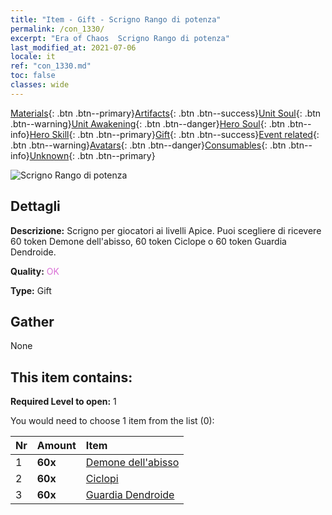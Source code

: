 ```yaml
---
title: "Item - Gift - Scrigno Rango di potenza"
permalink: /con_1330/
excerpt: "Era of Chaos  Scrigno Rango di potenza"
last_modified_at: 2021-07-06
locale: it
ref: "con_1330.md"
toc: false
classes: wide
---
```

 [Materials](/ItemsIT/){: .btn .btn--primary}[Artifacts](/ItemsIT/Artifacts/){: .btn .btn--success}[Unit Soul](/ItemsIT/UnitSoul/){: .btn .btn--warning}[Unit Awakening](/ItemsIT/UnitAwakening/){: .btn .btn--danger}[Hero Soul](/ItemsIT/HeroSoul/){: .btn .btn--info}[Hero Skill](/ItemsIT/HeroSkill/){: .btn .btn--primary}[Gift](/ItemsIT/Gift/){: .btn .btn--success}[Event related](/ItemsIT/Events/){: .btn .btn--warning}[Avatars](/ItemsIT/Avatars/){: .btn .btn--danger}[Consumables](/ItemsIT/Consumables/){: .btn .btn--info}[Unknown](/ItemsIT/Unknown/){: .btn .btn--primary}

 ![Scrigno Rango di potenza](/images/t/i_905001.png)

## Dettagli
 **Descrizione:** Scrigno per giocatori ai livelli Apice. Puoi scegliere di ricevere 60 token Demone dell'abisso, 60 token Ciclope o 60 token Guardia Dendroide.

 **Quality:** <span style="color: #DA70D6">OK</span>

 **Type:** Gift

## Gather

  None

## This item contains:

 **Required Level to open:** 1

 You would need to choose 1 item from the list (0):

  | Nr | Amount |     Item    |
  |:---|:-------|:------------|
  | 1 |  **60x** | [Demone dell'abisso](/ItemsIT/unt_230/) |  | 
  | 2 |  **60x** | [Ciclopi](/ItemsIT/unt_222/) |  | 
  | 3 |  **60x** | [Guardia Dendroide](/ItemsIT/unt_203/) |  | 
